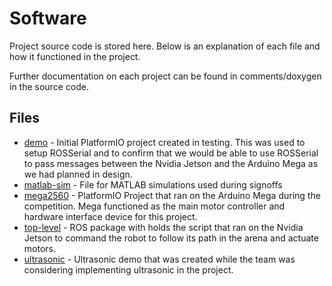 # Software

Project source code is stored here. Below is an explanation of each file and how it functioned in the project.

Further documentation on each project can be found in comments/doxygen in the source code. 

## **Files**
- [demo](/Software/demo/) - Initial PlatformIO project created in testing. This was used to setup ROSSerial and to confirm that we would be able to use ROSSerial to pass messages between the Nvidia Jetson and the Arduino Mega as we had planned in design.
- [matlab-sim](/Software/matlab-sim/) - File for MATLAB simulations used during signoffs
- [mega2560](/Software/mega2560/) - PlatformIO Project that ran on the Arduino Mega during the competition. Mega functioned as the main motor controller and hardware interface device for this project.
- [top-level](/Software/top-level/) - ROS package with holds the script that ran on the Nvidia Jetson to command the robot to follow its path in the arena and actuate motors.
- [ultrasonic](/Software/ultrasonic/) - Ultrasonic demo that was created while the team was considering implementing ultrasonic in the project.